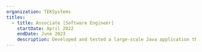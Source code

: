 ```yaml
---
organization: TEKSystems
titles:
  - title: Associate [Software Engineer]
    startDate: April 2022
    endDate: June 2023
    description: Developed and tested a large-scale Java application that made use of Kafka Streams for real-time data ingestion, processing, and downstream processes. Tested out alternative options to Kafka such as SnowflakeDB, and analyzed aggregated data using Databricks. Daily team member responsibilities included scrum reporting & discussion, repository creation, code commits, pull requests, and peer reviews.
---
```

